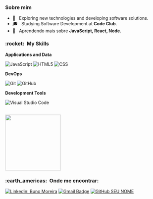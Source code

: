 
<h3> Sobre mim </h3>

- 🤔 &nbsp; Exploring new technologies and developing software solutions.
- 🎓 &nbsp; Studying Software Development at **Code Club**</a>.
- 🌱 &nbsp; Aprendendo mais sobre **JavaScript, React, Node**.

<h3> :rocket: &nbsp;My Skills </h3>

**Applications and Data**

  ![JavaScript](https://img.shields.io/badge/-JavaScript-333333?style=flat&logo=javascript)
  ![HTML5](https://img.shields.io/badge/-HTML5-333333?style=flat&logo=HTML5)
  ![CSS](https://img.shields.io/badge/-CSS-333333?style=flat&logo=CSS3&logoColor=1572B6)

**DevOps**

  ![Git](https://img.shields.io/badge/-Git-333333?style=flat&logo=git)
  ![GitHub](https://img.shields.io/badge/-GitHub-333333?style=flat&logo=github)

**Development Tools**

  ![Visual Studio Code](https://img.shields.io/badge/-Visual%20Studio%20Code-333333?style=flat&logo=visual-studio-code&logoColor=007ACC)

<br/>

<a href="https://github.com/bsmoreira96">
  <img height="180em" src="https://github-readme-stats.vercel.app/api?username=bsmoreira96s&theme=dracula&show_icons=true" />
</a>

<br/>

<h3> :earth_americas: &nbsp;Onde me encontrar: </h3> 

[![Linkedin: Buno Moreira](https://img.shields.io/badge/-USERNAME-blue?style=flat-square&logo=Linkedin&logoColor=white&link=LINK-DO-SEU-LINKEDIN)](https://www.linkedin.com/in/bruno-moreira-b736a320a/)
[![Gmail Badge](https://img.shields.io/badge/-seuemail@email.com-006bed?style=flat-square&logo=Gmail&logoColor=white&link=mailto:SEU-EMAIL)](mailto:bsmoreira96@gmail.com)
[![GitHub SEU NOME]( https://img.shields.io/github/followers/VanessaSwerts?label=follow&style=social)](https://github.com/bsmoreira96)
